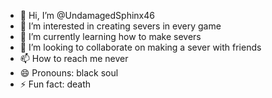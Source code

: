 - 👋 Hi, I’m @UndamagedSphinx46
- 👀 I’m interested in creating severs in every game
- 🌱 I’m currently learning how to make severs
- 💞️ I’m looking to collaborate on making a sever with friends
- 📫 How to reach me never
- 😄 Pronouns: black soul
- ⚡ Fun fact: death

<!---
UndamagedSphinx46/UndamagedSphinx46 is a ✨ special ✨ repository because its `README.md` (this file) appears on your GitHub profile.
You can click the Preview link to take a look at your changes.
--->
